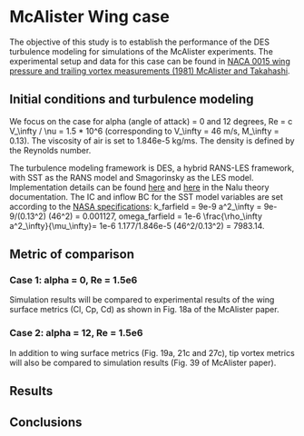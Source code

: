 # McAlister Wing case

The objective of this study is to establish the performance of the DES
turbulence modeling for simulations of the McAlister experiments. The
experimental setup and data for this case can be found
in
[NACA 0015 wing pressure and trailing vortex measurements (1981) McAlister and Takahashi](http://www.dtic.mil/cgi-bin/GetTRDoc?AD=ADA257317).

## Initial conditions and turbulence modeling

We focus on the case for alpha (angle of attack) = 0 and 12 degrees,
Re = c V_\infty / \nu = 1.5 * 10^6 (corresponding to V_\infty = 46 m/s,
M_\infty = 0.13). The viscosity of air is set to 1.846e-5 kg/ms. The
density is defined by the Reynolds number.


The turbulence modeling framework is DES, a hybrid RANS-LES framework,
with SST as the RANS model and Smagorinsky as the LES
model. Implementation details can be
found
[here](http://nalu.readthedocs.io/en/latest/source/theory/turbulenceModeling.html) and
[here](http://nalu.readthedocs.io/en/latest/source/theory/supportedEquationSet.html#shear-stress-transport-sst-rans-model-suite) in
the Nalu theory documentation. The IC and inflow BC for the SST model
variables are set according to
the
[NASA specifications](https://turbmodels.larc.nasa.gov/flatplate_sst.html):
k_farfield = 9e-9 a^2_\infty = 9e-9/(0.13^2) (46^2) = 0.001127,
omega_farfield = 1e-6 \frac{\rho_\infty a^2_\infty}{\mu_\infty}= 1e-6
1.177/1.846e-5 (46^2/0.13^2) = 7983.14.

## Metric of comparison

### Case 1: alpha = 0, Re = 1.5e6

Simulation results will be compared to experimental results of the
wing surface metrics (Cl, Cp, Cd) as shown in Fig. 18a of the
McAlister paper.


### Case 2: alpha = 12, Re = 1.5e6

In addition to wing surface metrics (Fig. 19a, 21c and 27c), tip
vortex metrics will also be compared to simulation results (Fig. 39 of
McAlister paper).

## Results


## Conclusions
